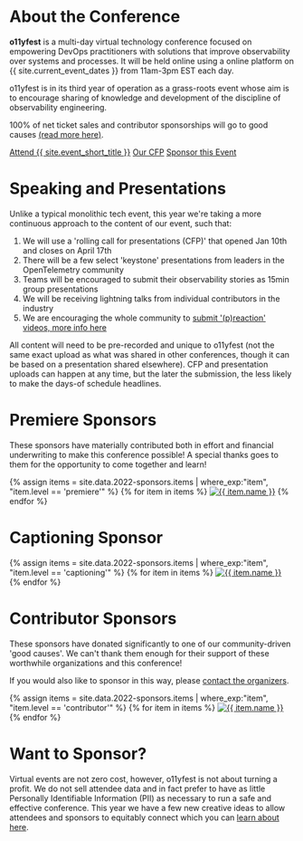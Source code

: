 # About the Conference

**o11yfest** is a multi-day virtual technology conference focused on empowering DevOps practitioners with solutions that improve observability over systems and processes. It will be held online using a online platform on {{ site.current_event_dates }} from 11am-3pm EST each day.

o11yfest is in its third year of operation as a grass-roots event whose aim is to encourage sharing of knowledge and development of the discipline of observability engineering.

100% of net ticket sales and contributor sponsorships will go to good causes [(read more here)](/efforts).

<div class="flexbox">
  <a class="flexbox-button" href="{{ site.registration_link }}">Attend {{ site.event_short_title }}</a>
  <a class="flexbox-button" href="/cfp">Our CFP</a>
  <a class="flexbox-button" href="/sponsor">Sponsor this Event</a>
</div>

# Speaking and Presentations

Unlike a typical monolithic tech event, this year we're taking a more continuous approach to the content of our event, such that:

1. We will use a 'rolling call for presentations (CFP)' that opened Jan 10th and closes on April 17th
2. There will be a few select 'keystone' presentations from leaders in the OpenTelemetry community
3. Teams will be encouraged to submit their observability stories as 15min group presentations
4. We will be receiving lightning talks from individual contributors in the industry
5. We are encouraging the whole community to [submit '(p)reaction' videos, more info here](/2022/preaction)

All content will need to be pre-recorded and unique to o11yfest (not the same exact upload as what was shared in other conferences, though it can be based on a presentation shared elsewhere). CFP and presentation uploads can happen at any time, but the later the submission, the less likely to make the days-of schedule headlines.

# Premiere Sponsors

These sponsors have materially contributed both in effort and financial underwriting to make this conference possible! A special thanks goes to them for the opportunity to come together and learn!

<div class="flexbox">
  {% assign items = site.data.2022-sponsors.items | where_exp:"item", "item.level == 'premiere'" %}
  {% for item in items %}
    <a href="{{ item.link }}"><img class="sponsor-logo-{{ item.level }}" src="/assets/images/sponsors/{{ item.logo }}" title="{{ item.name }}"></a>
  {% endfor %}
</div>

# Captioning Sponsor

<div class="flexbox">
  {% assign items = site.data.2022-sponsors.items | where_exp:"item", "item.level == 'captioning'" %}
  {% for item in items %}
    <a href="{{ item.link }}"><img class="sponsor-logo-{{ item.level }}" src="/assets/images/sponsors/{{ item.logo }}" title="{{ item.name }}"></a>
  {% endfor %}
</div>

# Contributor Sponsors

These sponsors have donated significantly to one of our community-driven 'good causes'.
We can't thank them enough for their support of these worthwhile organizations and this conference!

If you would also like to sponsor in this way, please [contact the organizers](/contact).

<div class="flexbox">
  {% assign items = site.data.2022-sponsors.items | where_exp:"item", "item.level == 'contributor'" %}
  {% for item in items %}
    <a href="{{ item.link }}"><img class="sponsor-logo-{{ item.level }}" src="/assets/images/sponsors/{{ item.logo }}" title="{{ item.name }}"></a>
  {% endfor %}
</div>

# Want to Sponsor?

Virtual events are not zero cost, however, o11yfest is not about turning a profit. We do not sell attendee data and in fact prefer to have as little Personally Identifiable Information (PII) as necessary to run a safe and effective conference. This year we have a few new creative ideas to allow attendees and sponsors to equitably connect which you can [learn about here](/sponsor).

